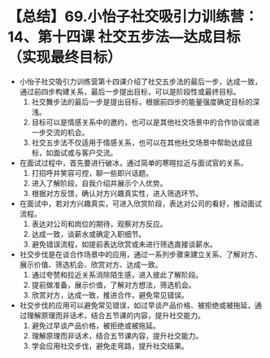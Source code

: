 # 【总结】69.小怡子社交吸引力训练营：14、第十四课 社交五步法—达成目标（实现最终目标）

-   小怡子社交吸引力训练营第十四课介绍了社交五步法的最后一步，达成一致，通过前四步构建关系，最后一步提出目标，可以是阶段性或最终目标。
    1.  社交舞步法的最后一步是提出目标，根据前四步的能量强度确定目标的深浅。
    2.  目标可以是情感关系中的邀约，也可以是其他社交场景中的合作协议或进一步交流的机会。
    3.  社交五步法不仅适用于情感关系，也可以在其他社交场景中帮助达成目标，如面试或与客户交流。
-   在面试过程中，首先要进行破冰，通过简单的寒暄拉近与面试官的关系。
    1.  打招呼并笑容可控，聊一些即兴话题。
    2.  进入了解阶段，自我介绍并展示个人优势。
    3.  根据对方反馈，确认对方兴趣真实性，进入筛选环节。
-   在面试中，若对方兴趣真实，可进入欣赏阶段，表达对公司的看好，推动面试流程。
    1.  表达对公司和岗位的期待，观察对方反应。
    2.  达成一致，谈薪水或确定入职细节。
    3.  避免错误流程，如提前表达欣赏或未进行筛选直接谈薪水。
-   社交步伐是在谈合作场景中的应用，通过一系列步骤来建立关系、了解对方、展示价值、筛选机会、欣赏对方、达成一致。
    1.  通过夸赞和拉近关系消除陌生感，进入彼此了解阶段。
    2.  提前做准备，展示价值，了解对方想法，筛选机会。
    3.  欣赏对方，达成一致，推进合作，避免常见错误。
-   社交步伐的应用可以避免常见错误，如过早谈产品价格、被拒绝或被拖延，通过理解原理而非话术，结合五节课的内容，提升社交能力。
    1.  避免过早谈产品价格，被拒绝或被拖延。
    2.  理解原理而非话术，结合五节课内容，提升社交能力。
    3.  学会应用社交步伐，避免走弯路，提升社交结果。